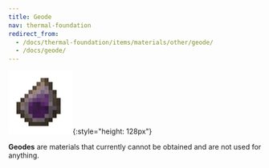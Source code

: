```yaml
---
title: Geode
nav: thermal-foundation
redirect_from:
  - /docs/thermal-foundation/items/materials/other/geode/
  - /docs/geode/
---
```


![Geode](/assets/images/thermal-foundation/geode.png){:style="height: 128px"}


**Geodes** are materials that currently cannot be obtained and are not used for
anything.

